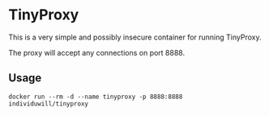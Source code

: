 # TinyProxy

This is a very simple and possibly insecure container for running TinyProxy.

The proxy will accept any connections on port 8888.

## Usage

    docker run --rm -d --name tinyproxy -p 8888:8888 individuwill/tinyproxy 

